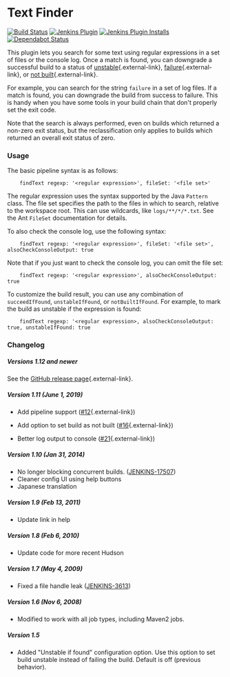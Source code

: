 # Text Finder

[![Build Status](https://ci.jenkins.io/buildStatus/icon?job=Plugins/text-finder-plugin/master)](https://ci.jenkins.io/job/Plugins/job/text-finder-plugin/job/master/)
[![Jenkins Plugin](https://img.shields.io/jenkins/plugin/v/text-finder.svg)](https://plugins.jenkins.io/text-finder)
[![Jenkins Plugin Installs](https://img.shields.io/jenkins/plugin/i/text-finder.svg)](https://plugins.jenkins.io/text-finder)
[![Dependabot Status](https://api.dependabot.com/badges/status?host=github&repo=jenkinsci/text-finder-plugin)](https://dependabot.com)

This plugin lets you search for some text using regular expressions in a
set of files or the console log. Once a match is found, you can
downgrade a successful build to a status of 
[unstable](https://javadoc.jenkins-ci.org/hudson/model/Result.html#UNSTABLE){.external-link},
[failure](https://javadoc.jenkins-ci.org/hudson/model/Result.html#FAILURE){.external-link},
or [not
built](https://javadoc.jenkins-ci.org/hudson/model/Result.html#NOT_BUILT){.external-link}.

For example, you can search for the string `failure` in a set of log
files. If a match is found, you can downgrade the build from success to
failure. This is handy when you have some tools in your build chain that
don't properly set the exit code.

Note that the search is always performed, even on builds which returned
a non-zero exit status, but the reclassification only applies to builds
which returned an overall exit status of zero.

### Usage

The basic pipeline syntax is as follows:

        findText regexp: '<regular expression>', fileSet: '<file set>'

The regular expression uses the syntax supported by the Java `Pattern`
class. The file set specifies the path to the files in which to search,
relative to the workspace root. This can use wildcards, like
`logs/**/*/*.txt`. See the Ant `FileSet` documentation for details.

To also check the console log, use the following syntax:

        findText regexp: '<regular expression>', fileSet: '<file set>', alsoCheckConsoleOutput: true

Note that if you just want to check the console log, you can omit the
file set:

        findText regexp: '<regular expression>', alsoCheckConsoleOutput: true

To customize the build result, you can use any combination of
`succeedIfFound`, `unstableIfFound`, or `notBuiltIfFound`. For example,
to mark the build as unstable if the expression is found:

        findText regexp: '<regular expression>, alsoCheckConsoleOutput: true, unstableIfFound: true

### Changelog

##### Versions 1.12 and newer

See the [GitHub release
page](https://github.com/jenkinsci/text-finder-plugin/releases){.external-link}.

##### Version 1.11 (June 1, 2019)

-   Add pipeline support
    ([\#12](https://github.com/jenkinsci/text-finder-plugin/pull/12){.external-link})
-   Add option to set build as not built
    ([\#16](https://github.com/jenkinsci/text-finder-plugin/pull/16){.external-link})

-   Better log output to console
    ([\#21](https://github.com/jenkinsci/text-finder-plugin/pull/21){.external-link})

##### Version 1.10 (Jan 31, 2014)

-   No longer blocking concurrent builds.
    ([JENKINS-17507](https://issues.jenkins-ci.org/browse/JENKINS-17507))
-   Cleaner config UI using help buttons
-   Japanese translation

##### Version 1.9 (Feb 13, 2011)

-   Update link in help

##### Version 1.8 (Feb 6, 2010)

-   Update code for more recent Hudson

##### Version 1.7 (May 4, 2009)

-   Fixed a file handle leak
    ([JENKINS-3613](https://issues.jenkins-ci.org/browse/JENKINS-3613))

##### Version 1.6 (Nov 6, 2008)

-   Modified to work with all job types, including Maven2 jobs.

##### Version 1.5

-   Added "Unstable if found" configuration option.  Use this option to
    set build unstable instead of failing the build.  Default is off
    (previous behavior).
